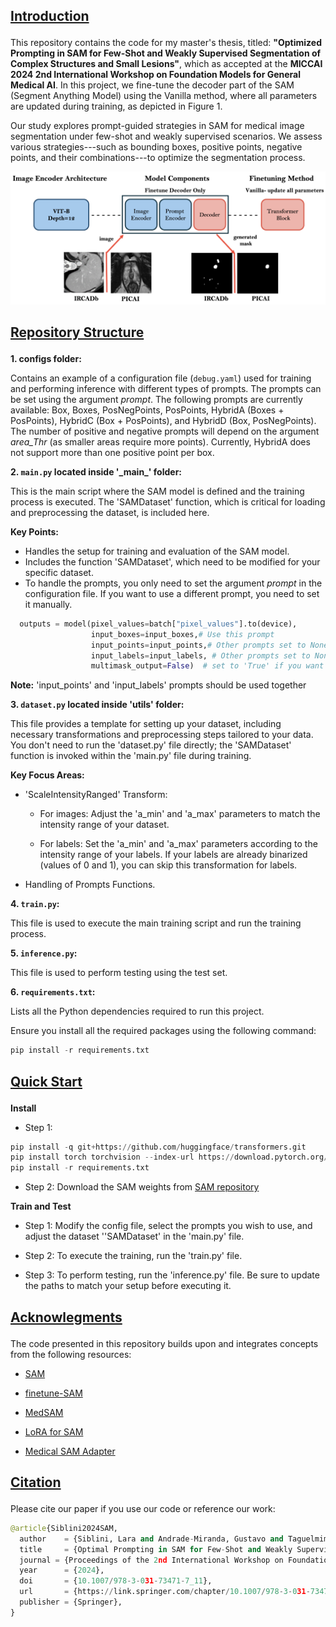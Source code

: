 <h2>

<u>Introduction</u>

</h2>

This repository contains the code for my master's thesis, titled: **"Optimized Prompting in SAM for Few-Shot and Weakly Supervised Segmentation of Complex Structures and Small Lesions"**, which as accepted at the **MICCAI 2024 2nd International Workshop on Foundation Models for General Medical AI**. In this project, we fine-tune the decoder part of the SAM (Segment Anything Model) using the Vanilla method, where all parameters are updated during training, as depicted in Figure 1.

Our study explores prompt-guided strategies in SAM for medical image segmentation under few-shot and weakly supervised scenarios. We assess various strategies---such as bounding boxes, positive points, negative points, and their combinations---to optimize the segmentation process.

![Figure 1/ SAM Setup](Figure1.png)

<h2>

<u>Repository Structure</u>

</h2>

**1. configs folder:**

Contains an example of a configuration file (`debug.yaml`) used for training and performing inference with different types of prompts. The prompts can be set using the argument *prompt*. The following prompts are currently available: Box, Boxes, PosNegPoints, PosPoints, HybridA (Boxes + PosPoints), HybridC (Box + PosPoints), and HybridD (Box, PosNegPoints). The number of positive and negative prompts will depend on the argument *area_Thr* (as smaller areas require more points). Currently, HybridA does not support more than one positive point per box.

**2. `main.py` located inside '\_main\_' folder:**

This is the main script where the SAM model is defined and the training process is executed. The 'SAMDataset' function, which is critical for loading and preprocessing the dataset, is included here.

**Key Points:**

-   Handles the setup for training and evaluation of the SAM model.
-   Includes the function 'SAMDataset', which need to be modified for your specific dataset.
-   To handle the prompts, you only need to set the argument *prompt* in the configuration file. If you want to use a different prompt, you need to set it manually.

``` python
  outputs = model(pixel_values=batch["pixel_values"].to(device),
                  input_boxes=input_boxes,# Use this prompt
                  input_points=input_points,# Other prompts set to None
                  input_labels=input_labels, # Other prompts set to None
                  multimask_output=False)  # set to 'True' if you want multi-mask output
```

**Note:** 'input_points' and 'input_labels' prompts should be used together

**3. `dataset.py` located inside 'utils' folder:**

This file provides a template for setting up your dataset, including necessary transformations and preprocessing steps tailored to your data. You don't need to run the 'dataset.py' file directly; the 'SAMDataset' function is invoked within the 'main.py' file during training.

**Key Focus Areas:**

-   'ScaleIntensityRanged' Transform:
    -   For images: Adjust the 'a_min' and 'a_max' parameters to match the intensity range of your dataset.

    -   For labels: Set the 'a_min' and 'a_max' parameters according to the intensity range of your labels. If your labels are already binarized (values of 0 and 1), you can skip this transformation for labels.
-   Handling of Prompts Functions.

**4. `train.py`:**

This file is used to execute the main training script and run the training process.

**5. `inference.py`:**

This file is used to perform testing using the test set.

**6. `requirements.txt`:**

Lists all the Python dependencies required to run this project.

Ensure you install all the required packages using the following command:

``` python
pip install -r requirements.txt
```

<h2>

<u>Quick Start</u>

</h2>

**Install**

-   Step 1:

``` python
pip install -q git+https://github.com/huggingface/transformers.git
pip install torch torchvision --index-url https://download.pytorch.org/whl/cu118
pip install -r requirements.txt
```

-   Step 2: Download the SAM weights from [SAM repository](https://github.com/facebookresearch/segment-anything#model-checkpoints)

**Train and Test**

-   Step 1: Modify the config file, select the prompts you wish to use, and adjust the dataset ''SAMDataset' in the 'main.py' file.

-   Step 2: To execute the training, run the 'train.py' file.

-   Step 3: To perform testing, run the 'inference.py' file. Be sure to update the paths to match your setup before executing it.

<h2>

<u>Acknowlegments</u>

</h2>

The code presented in this repository builds upon and integrates concepts from the following resources:

-   [SAM](https://github.com/facebookresearch/segment-anything)

-   [finetune-SAM](https://github.com/mazurowski-lab/finetune-SAM?tab=readme-ov-file)

-   [MedSAM](https://github.com/bowang-lab/MedSAM)

-   [LoRA for SAM](https://github.com/JamesQFreeman/Sam_LoRA)

-   [Medical SAM Adapter](https://github.com/MedicineToken/Medical-SAM-Adapter)

<h2>

<u>Citation</u>

</h2>

Please cite our paper if you use our code or reference our work:

``` python
@article{Siblini2024SAM,
  author    = {Siblini, Lara and Andrade-Miranda, Gustavo and Taguelmimt, Kamilia and Visvkis, Dimitris and Bert, Julien},
  title     = {Optimal Prompting in SAM for Few-Shot and Weakly Supervised Medical Image Segmentation},
  journal = {Proceedings of the 2nd International Workshop on Foundation Models for General Medical AI at MICCAI 2024},
  year      = {2024},
  doi       = {10.1007/978-3-031-73471-7_11},
  url       = {https://link.springer.com/chapter/10.1007/978-3-031-73471-7_11},
  publisher = {Springer},
}

```
